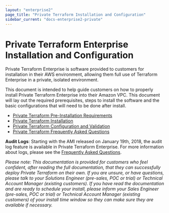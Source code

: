 ```yaml
---
layout: "enterprise2"
page_title: "Private Terraform Installation and Configuration"
sidebar_current: "docs-enterprise2-private"
---
```


# Private Terraform Enterprise Installation and Configuration

Private Terraform Enterprise is software provided to customers for installation in their AWS environment, allowing them full use of Terraform Enterprise in a private, isolated environment.

This document is intended to help guide customers on how to properly install Private Terraform Enterprise into their Amazon VPC. This document will lay out the required prerequisites, steps to install the software and the basic configurations that will need to be done after install.

- [Private Terraform Pre-Installation Requirements](./pre-install.html)
- [Private Terraform Installation](./install.html)
- [Private Terraform Configuration and Validation](./config.html)
- [Private Terraform Frequently Asked Questions](./faq.html)

**Audit Logs**: Starting with the AMI released on January 19th, 2018, the audit log feature is available in Private Terraform Enterprise. For more information about logs, please see the [Frequently Asked Questions](./faq.html#terraform-enterprise-logs).

*Please note: This documentation is provided for customers who feel confident, after reading the full documentation, that they can successfully deploy Private Terraform on their own. If you are unsure, or have questions, please talk to your Solutions Engineer (pre-sales, POC or trial) or Technical Account Manager (existing customers). If you have read the documentation and are ready to schedule your install, please inform your Sales Engineer (pre-sales, POC or trial) or Technical Account Manager (existing customers) of your install time window so they can make sure they are available if necessary.*
